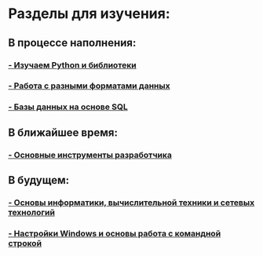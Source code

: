 # Разделы для изучения:

## В процессе наполнения:

### [- Изучаем Python и библиотеки](/study_materials/Python/Python_study_materials.md)
### [- Работа с разными форматами данных]()
### [- Базы данных на основе SQL](/study_materials/DataBase/DataBase_info.md)

## В ближайшее время:

### [- Основные инструменты разработчика](/images/img/minions_at_works.jpg)

## В будущем:
### [- Основы информатики, вычислительной техники и сетевых технологий]()
### [- Настройки Windows и основы работа с командной строкой]() 